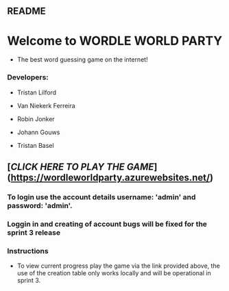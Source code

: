 ## README

# **Welcome to WORDLE WORLD PARTY**

- The best word guessing game on the internet!

### Developers:

- Tristan Lilford

- Van Niekerk Ferreira

- Robin Jonker

- Johann Gouws

- Tristan Basel

## [*CLICK HERE TO PLAY THE GAME*] (https://wordleworldparty.azurewebsites.net/)

### To login use the account details username: 'admin' and password: 'admin'.
### Loggin in and creating of account bugs will be fixed for the sprint 3 release

### Instructions

- To view current progress play the game via the link provided above, the use of the creation table only works locally and will be operational in sprint 3.


